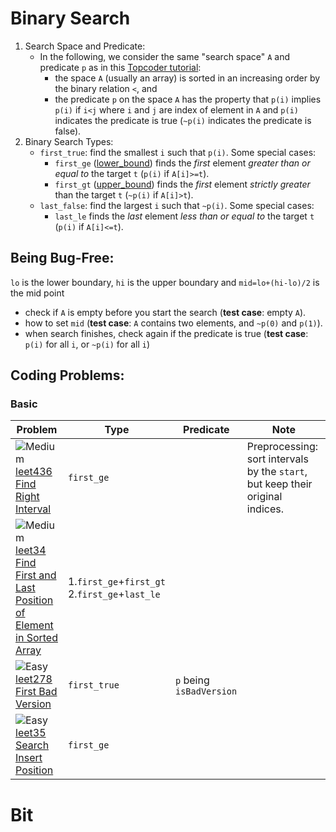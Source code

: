 
[leet-medium]: .README/leet-medium.png "Medium"
[leet-easy]: .README/leet-easy.png "Easy"
[leet-hard]: .README/leet-medium.png "Hard"

# Binary Search
1. Search Space and Predicate:
    * In the following, we consider the same "search space" `A` and predicate `p` as in this [Topcoder tutorial](https://www.topcoder.com/community/data-science/data-science-tutorials/binary-search):
      * the space `A` (usually an array) is sorted in an increasing order by the binary relation `<`, and
      * the predicate `p` on the space `A` has the property that `p(i)` implies `p(i)` if `i<j` where `i` and `j` are index of element in `A` and `p(i)` indicates the predicate is true (`~p(i)` indicates the predicate is false).
2. Binary Search Types:
   * `first_true`: find the smallest `i` such that `p(i)`. Some special cases:
      * `first_ge` ([lower_bound](http://www.cplusplus.com/reference/algorithm/lower_bound/)) finds the *first* element *greater than or equal to* the target `t` (`p(i)` if `A[i]>=t`).
      * `first_gt` ([upper_bound](http://www.cplusplus.com/reference/algorithm/upper_bound/)) finds the *first* element *strictly greater* than the target `t` (`~p(i)` if `A[i]>t`).
   * `last_false`: find the largest `i` such that `~p(i)`. Some special cases:
      * `last_le` finds the *last* element *less than or equal to* the target `t` (`p(i)` if `A[i]<=t`).
## Being Bug-Free:
`lo` is the lower boundary, `hi` is the upper boundary and `mid=lo+(hi-lo)/2` is the mid point
   * check if `A` is empty before you start the search (**test case**: empty `A`).
   * how to set `mid` (**test case**: `A` contains two elements, and `~p(0)` and `p(1)`).
   * when search finishes, check again if the predicate is true (**test case**: `p(i)` for all `i`, or `~p(i)` for all `i`)
## Coding Problems:
### Basic
|Problem|Type|Predicate|Note|
|--|--|--|--|
| ![][leet-medium] [leet436](leetcode/leet436.cpp)<br/>[Find Right Interval](https://leetcode.com/problems/find-right-interval/description/)| `first_ge` | |Preprocessing: sort intervals by the `start`, but keep their original indices. 
| ![][leet-medium] [leet34](leetcode/leet34.cpp)<br/>[Find First and Last Position of Element in Sorted Array](https://leetcode.com/problems/find-first-and-last-position-of-element-in-sorted-array/description/)|1.`first_ge`+`first_gt` <br>2.`first_ge`+`last_le`| | |
| ![][leet-easy] [leet278](leetcode/leet278.cpp)<br/>[First Bad Version](https://leetcode.com/problems/first-bad-version/description/)|`first_true`|`p` being `isBadVersion` | |
| ![][leet-easy] [leet35](leetcode/leet35.cpp)<br/>[Search Insert Position](https://leetcode.com/problems/search-insert-position/description/)|`first_ge`| | |

# Bit

